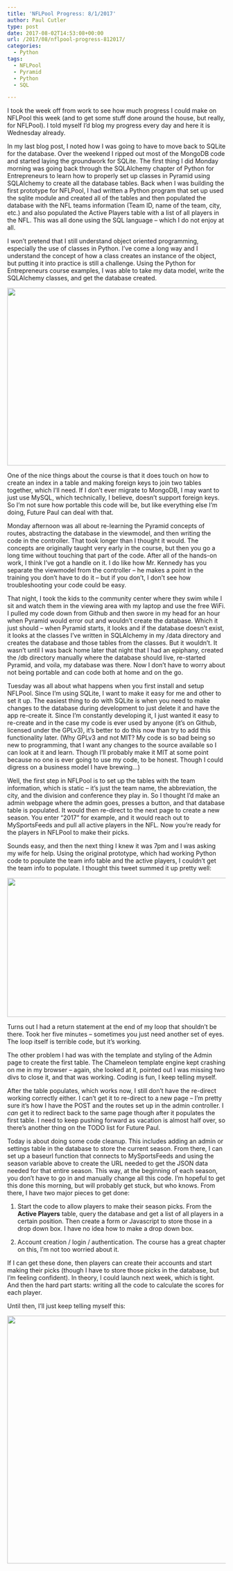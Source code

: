 ```yaml
---
title: 'NFLPool Progress: 8/1/2017'
author: Paul Cutler
type: post
date: 2017-08-02T14:53:08+00:00
url: /2017/08/nflpool-progress-812017/
categories:
  - Python
tags:
  - NFLPool
  - Pyramid
  - Python
  - SQL

---
```

I took the week off from work to see how much progress I could make on NFLPool this week (and to get some stuff done around the house, but really, for NFLPool). I told myself I’d blog my progress every day and here it is Wednesday already.

In my last blog post, I noted how I was going to have to move back to SQLite for the database. Over the weekend I ripped out most of the MongoDB code and started laying the groundwork for SQLite. The first thing I did Monday morning was going back through the SQLAlchemy chapter of Python for Entrepreneurs to learn how to properly set up classes in Pyramid using SQLAlchemy to create all the database tables. Back when I was building the first prototype for NFLPool, I had written a Python program that set up used the sqlite module and created all of the tables and then populated the database with the NFL teams information (Team ID, name of the team, city, etc.) and also populated the Active Players table with a list of all players in the NFL. This was all done using the SQL language &#8211; which I do not enjoy at all.

I won’t pretend that I still understand object oriented programming, especially the use of classes in Python. I’ve come a long way and I understand the concept of how a class creates an instance of the object, but putting it into practice is still a challenge. Using the Python for Entrepreneurs course examples, I was able to take my data model, write the SQLAlchemy classes, and get the database created.

[<img class="alignnone size-full wp-image-6719" src="https://i2.wp.com/paulcutler.org/blog/wp-content/uploads/2017/08/Screenshot-2017-07-31-08.42.02-3.png?resize=700%2C409" alt="" width="700" height="409" data-recalc-dims="1" />][1]

One of the nice things about the course is that it does touch on how to create an index in a table and making foreign keys to join two tables together, which I’ll need. If I don’t ever migrate to MongoDB, I may want to just use MySQL, which technically, I believe, doesn’t support foreign keys. So I’m not sure how portable this code will be, but like everything else I’m doing, Future Paul can deal with that.

Monday afternoon was all about re-learning the Pyramid concepts of routes, abstracting the database in the viewmodel, and then writing the code in the controller. That took longer than I thought it would. The concepts are originally taught very early in the course, but then you go a long time without touching that part of the code. After all of the hands-on work, I think I’ve got a handle on it. I do like how Mr. Kennedy has you separate the viewmodel from the controller &#8211; he makes a point in the training you don’t have to do it &#8211; but if you don’t, I don’t see how troubleshooting your code could be easy.

That night, I took the kids to the community center where they swim while I sit and watch them in the viewing area with my laptop and use the free WiFi. I pulled my code down from Github and then swore in my head for an hour when Pyramid would error out and wouldn’t create the database. Which it just should &#8211; when Pyramid starts, it looks and if the database doesn’t exist, it looks at the classes I’ve written in SQLAlchemy in my /data directory and creates the database and those tables from the classes. But it wouldn’t. It wasn’t until I was back home later that night that I had an epiphany, created the /db directory manually where the database should live, re-started Pyramid, and voila, my database was there. Now I don’t have to worry about not being portable and can code both at home and on the go.

Tuesday was all about what happens when you first install and setup NFLPool. Since I’m using SQLite, I want to make it easy for me and other to set it up. The easiest thing to do with SQLite is when you need to make changes to the database during development to just delete it and have the app re-create it. Since I’m constantly developing it, I just wanted it easy to re-create and in the case my code is ever used by anyone (it’s on Github, licensed under the GPLv3), it’s better to do this now than try to add this functionality later. (Why GPLv3 and not MIT? My code is so bad being so new to programming, that I want any changes to the source available so I can look at it and learn. Though I’ll probably make it MIT at some point because no one is ever going to use my code, to be honest. Though I could digress on a business model I have brewing&#8230;)

Well, the first step in NFLPool is to set up the tables with the team information, which is static &#8211; it’s just the team name, the abbreviation, the city, and the division and conference they play in. So I thought I’d make an admin webpage where the admin goes, presses a button, and that database table is populated. It would then re-direct to the next page to create a new season. You enter “2017” for example, and it would reach out to MySportsFeeds and pull all active players in the NFL. Now you’re ready for the players in NFLPool to make their picks.

Sounds easy, and then the next thing I knew it was 7pm and I was asking my wife for help. Using the original prototype, which had working Python code to populate the team info table and the active players, I couldn’t get the team info to populate. I thought this tweet summed it up pretty well:

[<img class="alignnone size-full wp-image-6728" src="https://i2.wp.com/paulcutler.org/blog/wp-content/uploads/2017/08/Screenshot-2017-08-02-09.56.26.png?resize=700%2C320" alt="" width="700" height="320" data-recalc-dims="1" />][2]

Turns out I had a return statement at the end of my loop that shouldn’t be there. Took her five minutes &#8211; sometimes you just need another set of eyes. The loop itself is terrible code, but it&#8217;s working.

The other problem I had was with the template and styling of the Admin page to create the first table. The Chameleon template engine kept crashing on me in my browser &#8211; again, she looked at it, pointed out I was missing two divs to close it, and that was working. Coding is fun, I keep telling myself.

After the table populates, which works now, I still don’t have the re-direct working correctly either. I can’t get it to re-direct to a new page &#8211; I’m pretty sure it’s how I have the POST and the routes set up in the admin controller. I _can_ get it to redirect back to the same page though after it populates the first table. I need to keep pushing forward as vacation is almost half over, so there’s another thing on the TODO list for Future Paul.

Today is about doing some code cleanup. This includes adding an admin or settings table in the database to store the current season. From there, I can set up a baseurl function that connects to MySportsFeeds and using the season variable above to create the URL needed to get the JSON data needed for that entire season. This way, at the beginning of each season, you don’t have to go in and manually change all this code. I’m hopeful to get this done this morning, but will probably get stuck, but who knows. From there, I have two major pieces to get done:

  1. Start the code to allow players to make their season picks. From the **Active Players** table, query the database and get a list of all players in a certain position. Then create a form or Javascript to store those in a drop down box. I have no idea how to make a drop down box.</p> 
  2. Account creation / login / authentication. The course has a great chapter on this, I’m not too worried about it.

If I can get these done, then players can create their accounts and start making their picks (though I have to store those picks in the database, but I’m feeling confident). In theory, I could launch next week, which is tight. And then the hard part starts: writing all the code to calculate the scores for each player.

Until then, I’ll just keep telling myself this:
  
[<img class="alignnone size-full wp-image-6723" src="https://i1.wp.com/paulcutler.org/blog/wp-content/uploads/2017/08/Screenshot-2017-08-02-08.54.40-4.png?resize=700%2C570" alt="" width="700" height="570" data-recalc-dims="1" />][3]

 [1]: https://i2.wp.com/paulcutler.org/blog/wp-content/uploads/2017/08/Screenshot-2017-07-31-08.42.02-3.png
 [2]: https://i2.wp.com/paulcutler.org/blog/wp-content/uploads/2017/08/Screenshot-2017-08-02-09.56.26.png
 [3]: https://i1.wp.com/paulcutler.org/blog/wp-content/uploads/2017/08/Screenshot-2017-08-02-08.54.40-4.png